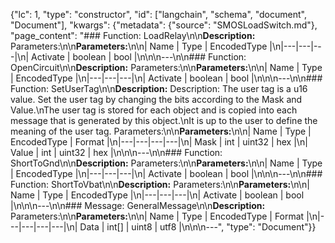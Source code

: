 {"lc": 1, "type": "constructor", "id": ["langchain", "schema", "document", "Document"], "kwargs": {"metadata": {"source": "SMOSLoadSwitch.md"}, "page_content": "### Function: LoadRelay\n\n**Description:** Parameters:\n\n**Parameters:**\n\n| Name | Type | EncodedType |\n|---|---|---|\n| Activate | boolean | bool |\n\n\n---\n\n### Function: OpenCircuit\n\n**Description:** Parameters:\n\n**Parameters:**\n\n| Name | Type | EncodedType |\n|---|---|---|\n| Activate | boolean | bool |\n\n\n---\n\n### Function: SetUserTag\n\n**Description:** Description: The user tag is a u16 value. Set the user tag by changing the bits according to the Mask and Value.\nThe user tag is stored for each object and is copied into each message that is generated by this object.\nIt is up to the user to define the meaning of the user tag. Parameters:\n\n**Parameters:**\n\n| Name | Type | EncodedType | Format |\n|---|---|---|---|\n| Mask | int | uint32 | hex |\n| Value | int | uint32 | hex |\n\n\n---\n\n### Function: ShortToGnd\n\n**Description:** Parameters:\n\n**Parameters:**\n\n| Name | Type | EncodedType |\n|---|---|---|\n| Activate | boolean | bool |\n\n\n---\n\n### Function: ShortToVbat\n\n**Description:** Parameters:\n\n**Parameters:**\n\n| Name | Type | EncodedType |\n|---|---|---|\n| Activate | boolean | bool |\n\n\n---\n\n### Message: GeneralMessage\n\n**Description:** Parameters:\n\n**Parameters:**\n\n| Name | Type | EncodedType | Format |\n|---|---|---|---|\n| Data | int[] | uint8 | utf8 |\n\n\n---", "type": "Document"}}